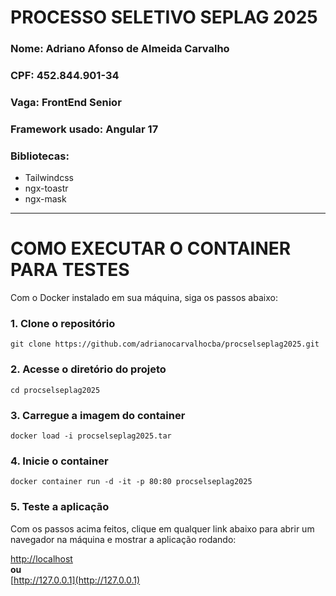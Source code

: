 # PROCESSO SELETIVO SEPLAG 2025

### Nome: **Adriano Afonso de Almeida Carvalho**

### CPF: **452.844.901-34**

### Vaga: FrontEnd Senior

### Framework usado: **Angular 17**

### Bibliotecas:

- Tailwindcss
- ngx-toastr
- ngx-mask

---

# COMO EXECUTAR O CONTAINER PARA TESTES

Com o Docker instalado em sua máquina, siga os passos abaixo:

### 1. Clone o repositório

```
git clone https://github.com/adrianocarvalhocba/procselseplag2025.git
```

### 2. Acesse o diretório do projeto

```
cd procselseplag2025
```

### 3. Carregue a imagem do container

```
docker load -i procselseplag2025.tar
```

### 4. Inicie o container

```
docker container run -d -it -p 80:80 procselseplag2025
```

### 5. Teste a aplicação

Com os passos acima feitos, clique em qualquer link abaixo para abrir um navegador na máquina e mostrar a aplicação rodando:

[http://localhost](http://localhost)  
**ou**  
[http://127.0.0.1](http://127.0.0.1)
